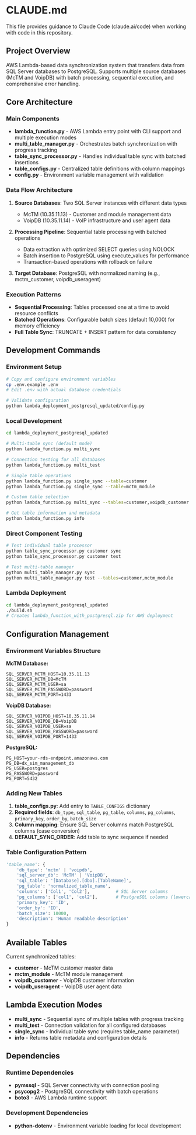 # CLAUDE.md

This file provides guidance to Claude Code (claude.ai/code) when working with code in this repository.

## Project Overview

AWS Lambda-based data synchronization system that transfers data from SQL Server databases to PostgreSQL. Supports multiple source databases (McTM and VoipDB) with batch processing, sequential execution, and comprehensive error handling.

## Core Architecture

### Main Components

- **lambda_function.py** - AWS Lambda entry point with CLI support and multiple execution modes
- **multi_table_manager.py** - Orchestrates batch synchronization with progress tracking
- **table_sync_processor.py** - Handles individual table sync with batched insertions
- **table_configs.py** - Centralized table definitions with column mappings
- **config.py** - Environment variable management with validation

### Data Flow Architecture

1. **Source Databases**: Two SQL Server instances with different data types
   - McTM (10.35.11.13) - Customer and module management data
   - VoipDB (10.35.11.14) - VoIP infrastructure and user agent data

2. **Processing Pipeline**: Sequential table processing with batched operations
   - Data extraction with optimized SELECT queries using NOLOCK
   - Batch insertion to PostgreSQL using execute_values for performance
   - Transaction-based operations with rollback on failure

3. **Target Database**: PostgreSQL with normalized naming (e.g., mctm_customer, voipdb_useragent)

### Execution Patterns

- **Sequential Processing**: Tables processed one at a time to avoid resource conflicts
- **Batched Operations**: Configurable batch sizes (default 10,000) for memory efficiency
- **Full Table Sync**: TRUNCATE + INSERT pattern for data consistency

## Development Commands

### Environment Setup
```bash
# Copy and configure environment variables
cp .env.example .env
# Edit .env with actual database credentials

# Validate configuration
python lambda_deployment_postgresql_updated/config.py
```

### Local Development
```bash
cd lambda_deployment_postgresql_updated

# Multi-table sync (default mode)
python lambda_function.py multi_sync

# Connection testing for all databases
python lambda_function.py multi_test

# Single table operations
python lambda_function.py single_sync --table=customer
python lambda_function.py single_sync --table=mctm_module

# Custom table selection
python lambda_function.py multi_sync --tables=customer,voipdb_customer

# Get table information and metadata
python lambda_function.py info
```

### Direct Component Testing
```bash
# Test individual table processor
python table_sync_processor.py customer sync
python table_sync_processor.py customer test

# Test multi-table manager
python multi_table_manager.py sync
python multi_table_manager.py test --tables=customer,mctm_module
```

### Lambda Deployment
```bash
cd lambda_deployment_postgresql_updated
./build.sh
# Creates lambda_function_with_postgresql.zip for AWS deployment
```

## Configuration Management

### Environment Variables Structure
**McTM Database:**
```
SQL_SERVER_MCTM_HOST=10.35.11.13
SQL_SERVER_MCTM_DB=McTM
SQL_SERVER_MCTM_USER=sa
SQL_SERVER_MCTM_PASSWORD=password
SQL_SERVER_MCTM_PORT=1433
```

**VoipDB Database:**
```
SQL_SERVER_VOIPDB_HOST=10.35.11.14
SQL_SERVER_VOIPDB_DB=VoipDB
SQL_SERVER_VOIPDB_USER=sa
SQL_SERVER_VOIPDB_PASSWORD=password
SQL_SERVER_VOIPDB_PORT=1433
```

**PostgreSQL:**
```
PG_HOST=your-rds-endpoint.amazonaws.com
PG_DB=dx_sim_management_db
PG_USER=postgres
PG_PASSWORD=password
PG_PORT=5432
```

### Adding New Tables
1. **table_configs.py**: Add entry to `TABLE_CONFIGS` dictionary
2. **Required fields**: `db_type`, `sql_table`, `pg_table`, `columns`, `pg_columns`, `primary_key`, `order_by`, `batch_size`
3. **Column mapping**: Ensure SQL Server columns match PostgreSQL columns (case conversion)
4. **DEFAULT_SYNC_ORDER**: Add table to sync sequence if needed

### Table Configuration Pattern
```python
'table_name': {
    'db_type': 'mctm' | 'voipdb',
    'sql_server_db': 'McTM' | 'VoipDB',
    'sql_table': '[Database].[dbo].[TableName]',
    'pg_table': 'normalized_table_name',
    'columns': ['Col1', 'Col2'],          # SQL Server columns
    'pg_columns': ['col1', 'col2'],       # PostgreSQL columns (lowercase)
    'primary_key': 'ID',
    'order_by': 'ID',
    'batch_size': 10000,
    'description': 'Human readable description'
}
```

## Available Tables

Current synchronized tables:
- **customer** - McTM customer master data
- **mctm_module** - McTM module management  
- **voipdb_customer** - VoipDB customer information
- **voipdb_useragent** - VoipDB user agent data

## Lambda Execution Modes

- **multi_sync** - Sequential sync of multiple tables with progress tracking
- **multi_test** - Connection validation for all configured databases
- **single_sync** - Individual table sync (requires table_name parameter)  
- **info** - Returns table metadata and configuration details

## Dependencies

### Runtime Dependencies
- **pymssql** - SQL Server connectivity with connection pooling
- **psycopg2** - PostgreSQL connectivity with batch operations
- **boto3** - AWS Lambda runtime support

### Development Dependencies  
- **python-dotenv** - Environment variable loading for local development